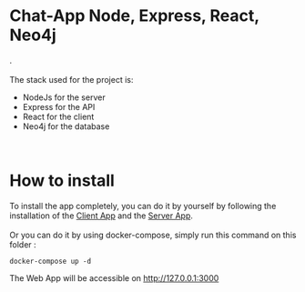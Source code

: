 # Chat-App Node, Express, React, Neo4j
.
<br>
<br>
The stack used for the project is:
- NodeJs for the server
- Express for the API
- React for the client
- Neo4j for the database
<br>

# How to install
To install the app completely, you can do it by yourself by following the installation of the [Client App](./client/README.md) and the [Server App](./server/README.md).
<br>
<br>
Or you can do it by using docker-compose, simply run this command on this folder :
<br>

```
docker-compose up -d
```

The Web App will be accessible on <a href="http://127.0.0.1:3000">http://127.0.0.1:3000</a>
